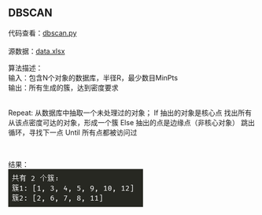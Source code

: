 ## DBSCAN 

代码查看：[dbscan.py](dbscan.py) <br>
<br> 
源数据：[data.xlsx](data.xlsx) <br>
 
算法描述：<br> 
输入：包含N个对象的数据库，半径R，最少数目MinPts <br>
输出：所有生成的簇，达到密度要求 <br>
<br> 

Repeat:
	从数据库中抽取一个未处理过的对象；
	If 抽出的对象是核心点
		找出所有从该点密度可达的对象，形成一个簇
	Else 抽出的点是边缘点（非核心对象）
		跳出循环，寻找下一点
Until 所有点都被访问过
 
<br> 

结果：<br> 
![result](imgs/result.png)